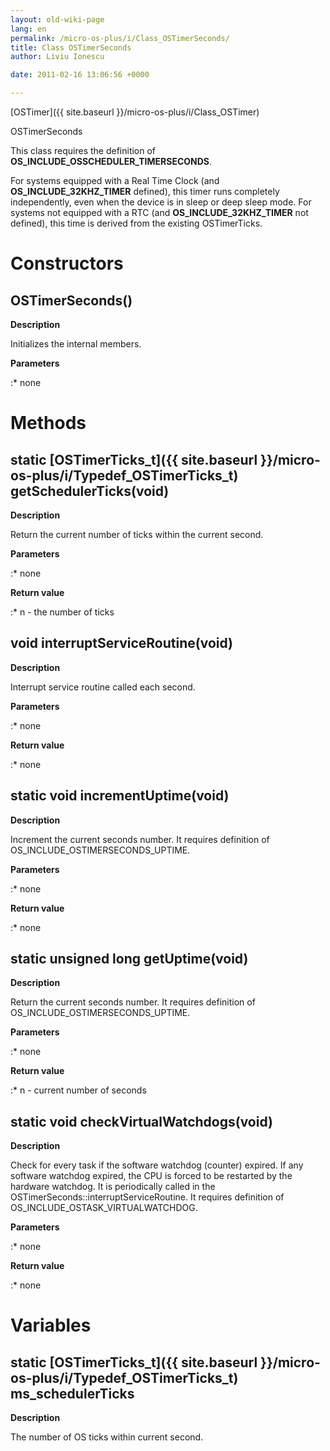 ```yaml
---
layout: old-wiki-page
lang: en
permalink: /micro-os-plus/i/Class_OSTimerSeconds/
title: Class OSTimerSeconds
author: Liviu Ionescu

date: 2011-02-16 13:06:56 +0000

---
```


[OSTimer]({{ site.baseurl }}/micro-os-plus/i/Class_OSTimer)


OSTimerSeconds

This class requires the definition of **OS_INCLUDE_OSSCHEDULER_TIMERSECONDS**.

For systems equipped with a Real Time Clock (and **OS_INCLUDE_32KHZ_TIMER** defined), this timer runs completely independently, even when the device is in sleep or deep sleep mode. For systems not equipped with a RTC (and **OS_INCLUDE_32KHZ_TIMER** not defined), this time is derived from the existing OSTimerTicks.

Constructors
============

OSTimerSeconds()
----------------

**Description**


Initializes the internal members.

**Parameters**

:\* none

Methods
=======

static [OSTimerTicks_t]({{ site.baseurl }}/micro-os-plus/i/Typedef_OSTimerTicks_t) getSchedulerTicks(void)
----------------------------------------------------------------------------------

**Description**


Return the current number of ticks within the current second.

**Parameters**

:\* none

**Return value**

:\* n - the number of ticks

void interruptServiceRoutine(void)
----------------------------------

**Description**


Interrupt service routine called each second.

**Parameters**

:\* none

**Return value**

:\* none

static void incrementUptime(void)
---------------------------------

**Description**


Increment the current seconds number. It requires definition of OS_INCLUDE_OSTIMERSECONDS_UPTIME.

**Parameters**

:\* none

**Return value**

:\* none

static unsigned long getUptime(void)
------------------------------------

**Description**


Return the current seconds number. It requires definition of OS_INCLUDE_OSTIMERSECONDS_UPTIME.

**Parameters**

:\* none

**Return value**

:\* n - current number of seconds

static void checkVirtualWatchdogs(void)
---------------------------------------

**Description**


Check for every task if the software watchdog (counter) expired. If any software watchdog expired, the CPU is forced to be restarted by the hardware watchdog. It is periodically called in the OSTimerSeconds::interruptServiceRoutine. It requires definition of OS_INCLUDE_OSTASK_VIRTUALWATCHDOG.

**Parameters**

:\* none

**Return value**

:\* none

Variables
=========

static [OSTimerTicks_t]({{ site.baseurl }}/micro-os-plus/i/Typedef_OSTimerTicks_t) ms_schedulerTicks
-----------------------------------------------------------------------------

**Description**


The number of OS ticks within current second.
